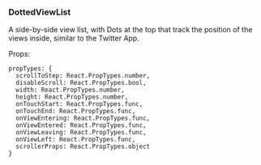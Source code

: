 ### DottedViewList

A side-by-side view list, with Dots at the top that track
the position of the views inside, similar to the Twitter App.

Props:
```
propTypes: {
  scrollToStep: React.PropTypes.number,
  disableScroll: React.PropTypes.bool,
  width: React.PropTypes.number,
  height: React.PropTypes.number,
  onTouchStart: React.PropTypes.func,
  onTouchEnd: React.PropTypes.func,
  onViewEntering: React.PropTypes.func,
  onViewEntered: React.PropTypes.func,
  onViewLeaving: React.PropTypes.func,
  onViewLeft: React.PropTypes.func,
  scrollerProps: React.PropTypes.object
}
```
